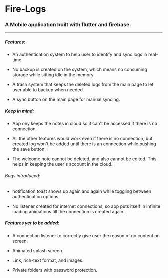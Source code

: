 # Fire-Logs

### A Mobile application built with flutter and firebase.

---

##### Features:

- An authentication system to help user to identify and sync logs in real-time.

- No backup is created on the system, which means no consuming storage while sitting idle in the memory.

- A trash system that keeps the deleted logs from the main page to let user able to backup when needed.

- A sync button on the main page for manual syncing.

##### Keep in mind:

- App ony keeps the notes in cloud so it can't be accessed if there is no connection.

- All the other features would work even if there is no connection, but created log won't be added until there is an connection while pushing the save button.

- The welcome note cannot be deleted, and also cannot be edited. This helps in keeping the user's account in the cloud.

###### Bugs introduced:

- notification toast shows up again and again while toggling between authentication options.

- No listener created for internet connections, so app puts itself in infinite loading animations till the connection is created again.

##### Features yet to be added:

- A connection listener to correctly give user the reason of no content on screen.

- Animated splash screen.

- Link, rich-text format, and images.

- Private folders with password protection.
